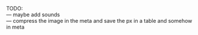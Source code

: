 TODO:  
— maybe add sounds  
— compress the image in the meta and save the px in a table and somehow in meta  
